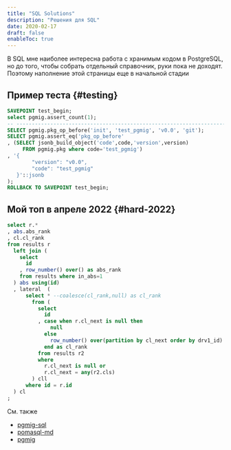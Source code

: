 ```yaml
---
title: "SQL Solutions"
description: "Решения для SQL"
date: 2020-02-17
draft: false
enableToc: true
---
```


В SQL мне наиболее интересна работа с хранимым кодом в PostgreSQL, но до того, чтобы собрать отдельный справочник, руки пока не доходят. Поэтому наполнение этой страницы еще в начальной стадии


## Пример теста {#testing}

```sql
SAVEPOINT test_begin;
select pgmig.assert_count(1);
-- ----------------------------------------------------------------------------
SELECT pgmig.pkg_op_before('init', 'test_pgmig', 'v0.0', 'git');
SELECT pgmig.assert_eq('pkg_op_before'
, (SELECT jsonb_build_object('code',code,'version',version)
     FROM pgmig.pkg where code='test_pgmig')
, '{
        "version": "v0.0",
        "code": "test_pgmig"
   }'::jsonb
);
ROLLBACK TO SAVEPOINT test_begin;
```
## Мой топ в апреле 2022 {#hard-2022}

```sql
select r.*
, abs.abs_rank
, cl.cl_rank
from results r
  left join (
    select
      id
    , row_number() over() as abs_rank
    from results where in_abs=1
  ) abs using(id)
  , lateral  (
      select * --coalesce(cl_rank,null) as cl_rank 
        from (
          select
            id
          , case when r.cl_next is null then 
              null
            else 
              row_number() over(partition by cl_next order by drv1_id)
            end as cl_rank
          from results r2 
          where
            r.cl_next is null or
            r.cl_next = any(r2.cls)
        ) cll
      where id = r.id
  ) cl
;
```

См. также

* [pgmig-sql](https://github.com/pgmig-sql/pgmig/blob/master/50_pkg.test.sql)
* [pomasql-md](https://github.com/pomasql/enfist/blob/master/90_test.md)
* [pgmig](https://github.com/LeKovr/pgws/blob/master/ws/eg/pkg/app_sample/sql/03_app_sample/90_test.sql)

